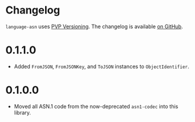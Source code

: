 # Changelog

`language-asn` uses [PVP Versioning][1].
The changelog is available [on GitHub][2].

0.1.1.0
=======

* Added `FromJSON`, `FromJSONKey`, and `ToJSON` instances to
  `ObjectIdentifier`.

0.1.0.0
=======

* Moved all ASN.1 code from the now-deprecated `asn1-codec` into
  this library.

[1]: https://pvp.haskell.org
[2]: https://github.com/chessai/language-asn/releases
